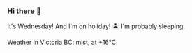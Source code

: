 ### Hi there :wave:

It's Wednesday! And I'm on holiday! :desert_island: I'm probably sleeping.

Weather in Victoria BC: mist, at +16°C.
